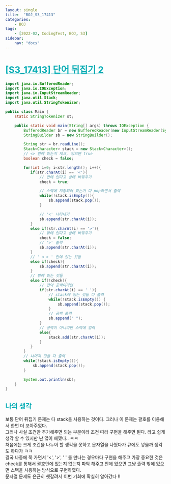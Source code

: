 ```yaml
---
layout: single
title:  "BOJ_S3_17413"
categories: 
    - BOJ
tags: 
    - [2022-02, CodingTest, BOJ, S3]
sidebar:
    nav: "docs"
---
```


# <b><a style="color:#00adb5" href="https://www.acmicpc.net/problem/17413" target=_blank>[S3_17413] 단어 뒤집기 2</a></b>

```java
import java.io.BufferedReader;
import java.io.IOException;
import java.io.InputStreamReader;
import java.util.Stack;
import java.util.StringTokenizer;

public class Main {
    static StringTokenizer st;

    public static void main(String[] args) throws IOException {
        BufferedReader br = new BufferedReader(new InputStreamReader(System.in));
        StringBuilder sb = new StringBuilder();

        String str = br.readLine();
        Stack<Character> stack = new Stack<Character>();
        // <> 안에 있는지 체크, 있으면 true
        boolean check = false;

        for(int i=0; i<str.length(); i++){
           if(str.charAt(i) == '<'){
               // 안에 있다고 상태 바꿔주기
               check = true;

               // 스택에 저장되어 있는거 다 pop하면서 출력
               while(!stack.isEmpty()){
                   sb.append(stack.pop());
               }

               // '<' 나타내기
               sb.append(str.charAt(i));
           }
           else if(str.charAt(i) == '>'){
               // 밖에 있다고 상태 바꿔주기
               check = false;
               // '>' 출력
               sb.append(str.charAt(i));
           }
           // ' < > ' 안에 있는 것들
           else if(check){
               sb.append(str.charAt(i));
           }
           // 밖에 있는 것들
           else if(!check){
               // 만약 공백이라면
               if(str.charAt(i) == ' '){
                   // stack에 있는 것들 다 출력
                   while(!stack.isEmpty()) {
                       sb.append(stack.pop());
                   }
                   // 공백 출력
                   sb.append(" ");
               }
               // 공백이 아니라면 스택에 입력
               else{
                   stack.add(str.charAt(i));
               }
           }
        }
        // 나머지 것들 다 출력
        while(!stack.isEmpty()){
            sb.append(stack.pop());
        }

        System.out.println(sb);
    }
}
```


## <b><a style="color:#00adb5">나의 생각</a></b>
보통 단어 뒤집기 문제는 다 stack을 사용하는 것이다. 그러나 이 문제는 괄호를 이용해서 한번 더 꼬아주었다.<br>
그러나 사실 조건만 추가해주면 되는 부분이라 조건 따라 구현을 해주면 된다. 라고 쉽게 생각 할 수 있지만 난 많이 헤맸다.. ㅋㅋ<br>
처음에는 크게 조건을 나누어 할 생각을 못하고 문자열을 나눴다가 큐에도 넣을까 생각도 하다가 ㅋㅋ<br>
결국 나중에 쭉 가면서 '<', '>', ' ' 를 만나는 경우마다 구현을 해주고 가장 중요한 것은 check를 통해서 괄호안에 있는지 없는지 파악 해주고 안에 있으면 그냥 출력 밖에 있으면 스택을 사용하는 방식으로 구현하였다.<br>
문자열 문제도 은근히 헷갈려서 이번 기회에 확실히 알아갔다 !!